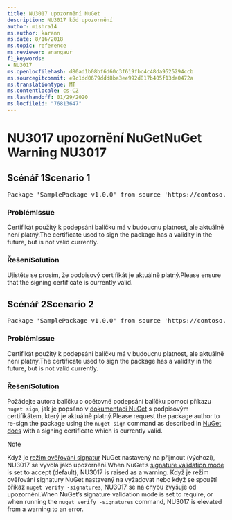 ```yaml
---
title: NU3017 upozornění NuGet
description: NU3017 kód upozornění
author: mishra14
ms.author: karann
ms.date: 8/16/2018
ms.topic: reference
ms.reviewer: anangaur
f1_keywords:
- NU3017
ms.openlocfilehash: d80ad1b08bf6d60c3f619fbc4c48da9525294ccb
ms.sourcegitcommit: e9c1dd0679ddd8ba3ee992d817b405f13da0472a
ms.translationtype: MT
ms.contentlocale: cs-CZ
ms.lasthandoff: 01/29/2020
ms.locfileid: "76813647"
---
```

# <a name="nuget-warning-nu3017"></a><span data-ttu-id="b5889-103">NU3017 upozornění NuGet</span><span class="sxs-lookup"><span data-stu-id="b5889-103">NuGet Warning NU3017</span></span>

## <a name="scenario-1"></a><span data-ttu-id="b5889-104">Scénář 1</span><span class="sxs-lookup"><span data-stu-id="b5889-104">Scenario 1</span></span>

<pre>Package 'SamplePackage v1.0.0' from source 'https://contoso.com/index.json': The signing certificate is not yet valid.</pre>

### <a name="issue"></a><span data-ttu-id="b5889-105">Problém</span><span class="sxs-lookup"><span data-stu-id="b5889-105">Issue</span></span>

<span data-ttu-id="b5889-106">Certifikát použitý k podepsání balíčku má v budoucnu platnost, ale aktuálně není platný.</span><span class="sxs-lookup"><span data-stu-id="b5889-106">The certificate used to sign the package has a validity in the future, but is not valid currently.</span></span>


### <a name="solution"></a><span data-ttu-id="b5889-107">Řešení</span><span class="sxs-lookup"><span data-stu-id="b5889-107">Solution</span></span>

<span data-ttu-id="b5889-108">Ujistěte se prosím, že podpisový certifikát je aktuálně platný.</span><span class="sxs-lookup"><span data-stu-id="b5889-108">Please ensure that the signing certificate is currently valid.</span></span>



## <a name="scenario-2"></a><span data-ttu-id="b5889-109">Scénář 2</span><span class="sxs-lookup"><span data-stu-id="b5889-109">Scenario 2</span></span>

<pre>Package 'SamplePackage v1.0.0' from source 'https://contoso.com/index.json': The primary signature's certificate is not yet valid.</pre>

### <a name="issue"></a><span data-ttu-id="b5889-110">Problém</span><span class="sxs-lookup"><span data-stu-id="b5889-110">Issue</span></span>

<span data-ttu-id="b5889-111">Certifikát použitý k podepsání balíčku má v budoucnu platnost, ale aktuálně není platný.</span><span class="sxs-lookup"><span data-stu-id="b5889-111">The certificate used to sign the package has a validity in the future, but is not valid currently.</span></span>


### <a name="solution"></a><span data-ttu-id="b5889-112">Řešení</span><span class="sxs-lookup"><span data-stu-id="b5889-112">Solution</span></span>

<span data-ttu-id="b5889-113">Požádejte autora balíčku o opětovné podepsání balíčku pomocí příkazu `nuget sign`, jak je popsáno v [dokumentaci NuGet](../../create-packages/sign-a-package.md) s podpisovým certifikátem, který je aktuálně platný.</span><span class="sxs-lookup"><span data-stu-id="b5889-113">Please request the package author to re-sign the package using the `nuget sign` command as described in [NuGet docs](../../create-packages/sign-a-package.md) with a signing certificate which is currently valid.</span></span>


> [!Note]
> <span data-ttu-id="b5889-114">Když je [režim ověřování signatur](../../consume-packages/installing-signed-packages.md#configure-package-signature-requirements) NuGet nastavený na přijmout (výchozí), NU3017 se vyvolá jako upozornění.</span><span class="sxs-lookup"><span data-stu-id="b5889-114">When NuGet’s [signature validation mode](../../consume-packages/installing-signed-packages.md#configure-package-signature-requirements) is set to accept (default), NU3017 is raised as a warning.</span></span> <span data-ttu-id="b5889-115">Když je režim ověřování signatury NuGet nastavený na vyžadovat nebo když se spouští příkaz `nuget verify -signatures`, NU3017 se na chybu zvyšuje od upozornění.</span><span class="sxs-lookup"><span data-stu-id="b5889-115">When NuGet’s signature validation mode is set to require, or when running the `nuget verify -signatures` command, NU3017 is elevated from a warning to an error.</span></span> 
